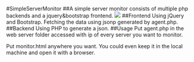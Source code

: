 #SimpleServerMonitor
##A simple server monitor consists of multiple php backends and a jquery&amp;bootstrap frontend.
![](http://pub.lvjie.me/Pic/SimpleServerMonitor.png)
##Frontend
Using jQuery and Bootstrap.
Fetching the data using jsonp generated by agent.php.
##Backend
Using PHP to generate a json.
##Usage
Put agent.php in the web server folder accessed with ip of every server you want to monitor.

Put monitor.html anywhere you want. You could even keep it in the local machine and open it with a browser.
